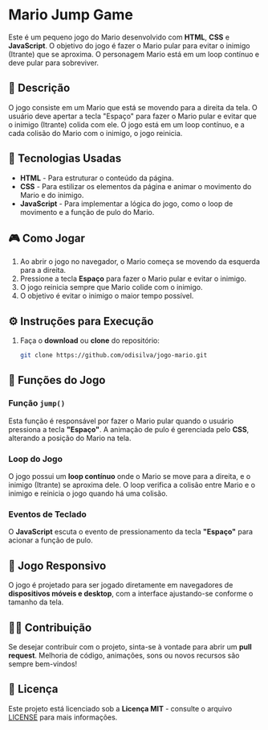 # Mario Jump Game

Este é um pequeno jogo do Mario desenvolvido com **HTML**, **CSS** e **JavaScript**. O objetivo do jogo é fazer o Mario pular para evitar o inimigo (Itrante) que se aproxima. O personagem Mario está em um loop contínuo e deve pular para sobreviver.

## 📝 **Descrição**

O jogo consiste em um Mario que está se movendo para a direita da tela. O usuário deve apertar a tecla "Espaço" para fazer o Mario pular e evitar que o inimigo (Itrante) colida com ele. O jogo está em um loop contínuo, e a cada colisão do Mario com o inimigo, o jogo reinicia. 

## 🚀 **Tecnologias Usadas**

- **HTML** - Para estruturar o conteúdo da página.
- **CSS** - Para estilizar os elementos da página e animar o movimento do Mario e do inimigo.
- **JavaScript** - Para implementar a lógica do jogo, como o loop de movimento e a função de pulo do Mario.

## 🎮 **Como Jogar**

1. Ao abrir o jogo no navegador, o Mario começa se movendo da esquerda para a direita.
2. Pressione a tecla **Espaço** para fazer o Mario pular e evitar o inimigo.
3. O jogo reinicia sempre que Mario colide com o inimigo.
4. O objetivo é evitar o inimigo o maior tempo possível.

## ⚙️ **Instruções para Execução**

1. Faça o **download** ou **clone** do repositório:
   ```bash
   git clone https://github.com/odisilva/jogo-mario.git
## 📖 **Funções do Jogo**

### **Função `jump()`**
Esta função é responsável por fazer o Mario pular quando o usuário pressiona a tecla **"Espaço"**. A animação de pulo é gerenciada pelo **CSS**, alterando a posição do Mario na tela.

### **Loop do Jogo**
O jogo possui um **loop contínuo** onde o Mario se move para a direita, e o inimigo (Itrante) se aproxima dele. O loop verifica a colisão entre Mario e o inimigo e reinicia o jogo quando há uma colisão.

### **Eventos de Teclado**
O **JavaScript** escuta o evento de pressionamento da tecla **"Espaço"** para acionar a função de pulo.

## 📱 **Jogo Responsivo**
O jogo é projetado para ser jogado diretamente em navegadores de **dispositivos móveis e desktop**, com a interface ajustando-se conforme o tamanho da tela.

## 👨‍💻 **Contribuição**
Se desejar contribuir com o projeto, sinta-se à vontade para abrir um **pull request**. Melhoria de código, animações, sons ou novos recursos são sempre bem-vindos!

## 📝 **Licença**
Este projeto está licenciado sob a **Licença MIT** - consulte o arquivo [LICENSE](LICENSE) para mais informações.
